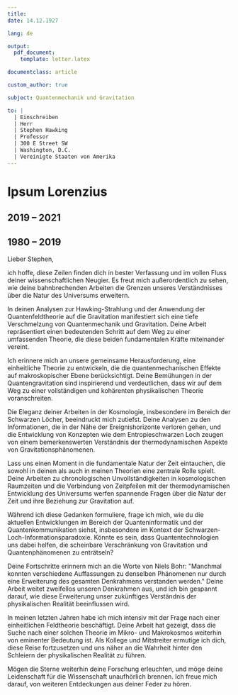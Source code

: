 ```yaml
---
title:
date: 14.12.1927

lang: de

output:
  pdf_document:
    template: letter.latex

documentclass: article

custom_author: true

subject: Quantenmechanik und Gravitation

to: |
  | Einschreiben
  | Herr
  | Stephen Hawking
  | Professor
  | 300 E Street SW
  | Washington, D.C.
  | Vereinigte Staaten von Amerika
---
```

# Ipsum Lorenzius

## 2019 – 2021

## 1980 – 2019

Lieber Stephen,

ich hoffe, diese Zeilen finden dich in bester Verfassung und im vollen Fluss deiner wissenschaftlichen Neugier. Es freut mich außerordentlich zu sehen, wie deine bahnbrechenden Arbeiten die Grenzen unseres Verständnisses über die Natur des Universums erweitern.

In deinen Analysen zur Hawking-Strahlung und der Anwendung der Quantenfeldtheorie auf die Gravitation manifestiert sich eine tiefe Verschmelzung von Quantenmechanik und Gravitation. Deine Arbeit repräsentiert einen bedeutenden Schritt auf dem Weg zu einer umfassenden Theorie, die diese beiden fundamentalen Kräfte miteinander vereint.

Ich erinnere mich an unsere gemeinsame Herausforderung, eine einheitliche Theorie zu entwickeln, die die quantenmechanischen Effekte auf makroskopischer Ebene berücksichtigt. Deine Bemühungen in der Quantengravitation sind inspirierend und verdeutlichen, dass wir auf dem Weg zu einer vollständigen und kohärenten physikalischen Theorie voranschreiten.

Die Eleganz deiner Arbeiten in der Kosmologie, insbesondere im Bereich der Schwarzen Löcher, beeindruckt mich zutiefst. Deine Analysen zu den Informationen, die in der Nähe der Ereignishorizonte verloren gehen, und die Entwicklung von Konzepten wie dem Entropieschwarzen Loch zeugen von einem bemerkenswerten Verständnis der thermodynamischen Aspekte von Gravitationsphänomenen.

Lass uns einen Moment in die fundamentale Natur der Zeit eintauchen, die sowohl in deinen als auch in meinen Theorien eine zentrale Rolle spielt. Deine Arbeiten zu chronologischen Unvollständigkeiten in kosmologischen Raumzeiten und die Verbindung von Zeitpfeilen mit der thermodynamischen Entwicklung des Universums werfen spannende Fragen über die Natur der Zeit und ihre Beziehung zur Gravitation auf.

Während ich diese Gedanken formuliere, frage ich mich, wie du die aktuellen Entwicklungen im Bereich der Quanteninformatik und der Quantenkommunikation siehst, insbesondere im Kontext der Schwarzen-Loch-Informationsparadoxie. Könnte es sein, dass Quantentechnologien uns dabei helfen, die scheinbare Verschränkung von Gravitation und Quantenphänomenen zu enträtseln?

Deine Fortschritte erinnern mich an die Worte von Niels Bohr: "Manchmal konnten verschiedene Auffassungen zu denselben Phänomenen nur durch eine Erweiterung des gesamten Denkrahmens verstanden werden." Deine Arbeit weitet zweifellos unseren Denkrahmen aus, und ich bin gespannt darauf, wie diese Erweiterung unser zukünftiges Verständnis der physikalischen Realität beeinflussen wird.

In meinen letzten Jahren habe ich mich intensiv mit der Frage nach einer einheitlichen Feldtheorie beschäftigt. Deine Arbeit hat gezeigt, dass die Suche nach einer solchen Theorie im Mikro- und Makrokosmos weiterhin von eminenter Bedeutung ist. Als Kollege und Mitstreiter ermutige ich dich, diese Reise fortzusetzen und uns näher an die Wahrheit hinter den Schleiern der physikalischen Realität zu führen.

Mögen die Sterne weiterhin deine Forschung erleuchten, und möge deine Leidenschaft für die Wissenschaft unaufhörlich brennen. Ich freue mich darauf, von weiteren Entdeckungen aus deiner Feder zu hören.
